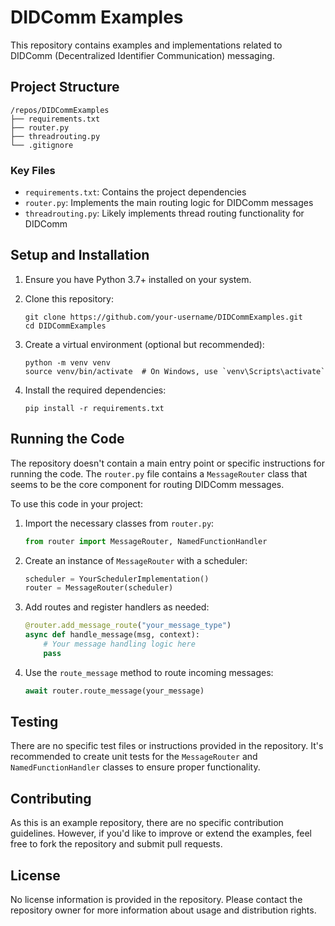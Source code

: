 # DIDComm Examples

This repository contains examples and implementations related to DIDComm (Decentralized Identifier Communication) messaging.

## Project Structure

```
/repos/DIDCommExamples
├── requirements.txt
├── router.py
├── threadrouting.py
└── .gitignore
```

### Key Files

- `requirements.txt`: Contains the project dependencies
- `router.py`: Implements the main routing logic for DIDComm messages
- `threadrouting.py`: Likely implements thread routing functionality for DIDComm

## Setup and Installation

1. Ensure you have Python 3.7+ installed on your system.

2. Clone this repository:
   ```
   git clone https://github.com/your-username/DIDCommExamples.git
   cd DIDCommExamples
   ```

3. Create a virtual environment (optional but recommended):
   ```
   python -m venv venv
   source venv/bin/activate  # On Windows, use `venv\Scripts\activate`
   ```

4. Install the required dependencies:
   ```
   pip install -r requirements.txt
   ```

## Running the Code

The repository doesn't contain a main entry point or specific instructions for running the code. The `router.py` file contains a `MessageRouter` class that seems to be the core component for routing DIDComm messages.

To use this code in your project:

1. Import the necessary classes from `router.py`:
   ```python
   from router import MessageRouter, NamedFunctionHandler
   ```

2. Create an instance of `MessageRouter` with a scheduler:
   ```python
   scheduler = YourSchedulerImplementation()
   router = MessageRouter(scheduler)
   ```

3. Add routes and register handlers as needed:
   ```python
   @router.add_message_route("your_message_type")
   async def handle_message(msg, context):
       # Your message handling logic here
       pass
   ```

4. Use the `route_message` method to route incoming messages:
   ```python
   await router.route_message(your_message)
   ```

## Testing

There are no specific test files or instructions provided in the repository. It's recommended to create unit tests for the `MessageRouter` and `NamedFunctionHandler` classes to ensure proper functionality.

## Contributing

As this is an example repository, there are no specific contribution guidelines. However, if you'd like to improve or extend the examples, feel free to fork the repository and submit pull requests.

## License

No license information is provided in the repository. Please contact the repository owner for more information about usage and distribution rights.